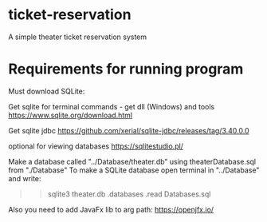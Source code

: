 # ticket-reservation
A simple theater ticket reservation system

# Requirements for running program
Must download SQLite:

Get sqlite for terminal commands - get dll (Windows) and tools
https://www.sqlite.org/download.html

Get sqlite jdbc
https://github.com/xerial/sqlite-jdbc/releases/tag/3.40.0.0

optional for viewing databases
https://sqlitestudio.pl/

Make a database called "../Database/theater.db" using theaterDatabase.sql from "./Database"
To make a SQLite database open terminal in "../Database" and write:

>> sqlite3 theater.db
>> .databases
>> .read Databases.sql

Also you need to add JavaFx lib to arg path:
https://openjfx.io/

